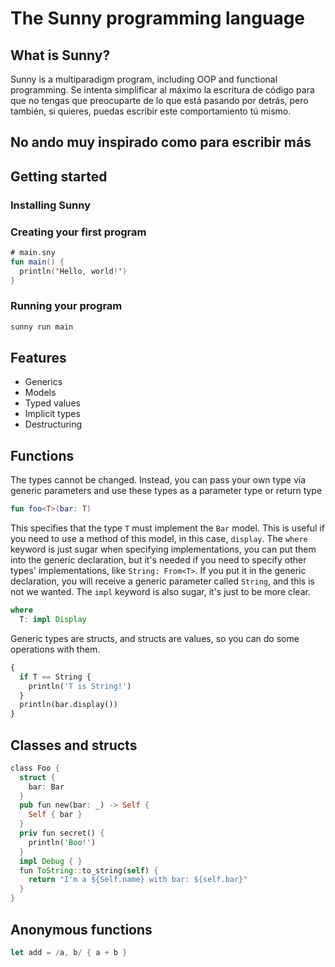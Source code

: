 # The Sunny programming language

## What is Sunny?
Sunny is a multiparadigm program, including OOP and functional programming.
Se intenta simplificar al máximo la escritura de código para que no tengas que
preocuparte de lo que está pasando por detrás, pero también, si quieres,
puedas escribir este comportamiento tú mismo.

## No ando muy inspirado como para escribir más

## Getting started
### Installing Sunny
### Creating your first program
```kotlin
# main.sny
fun main() {
  println('Hello, world!')
}
```
### Running your program
```bash
sunny run main
```

## Features
- Generics
- Models
- Typed values
- Implicit types
- Destructuring

## Functions
The types cannot be changed. Instead, you can pass your own type
via generic parameters and use these types as a parameter type or return type
```kotlin
fun foo<T>(bar: T)
```
This specifies that the type `T` must implement the `Bar` model.
This is useful if you need to use a method of this model,
in this case, `display`.
The `where` keyword is just sugar when specifying implementations,
you can put them into the generic declaration, but it's needed
if you need to specify other types' implementations,
like `String: From<T>`. If you put it in the generic declaration,
you will receive a generic parameter called `String`, and this is
not we wanted.
The `impl` keyword is also sugar, it's just to be more clear.
```rust
where
  T: impl Display
```
Generic types are structs, and structs are values,
so you can do some operations with them.
```python
{
  if T == String {
    println('T is String!')
  }
  println(bar.display())
}
```

## Classes and structs
```rust
class Foo {
  struct {
    bar: Bar
  }
  pub fun new(bar: _) -> Self {
    Self { bar }
  }
  priv fun secret() {
    println('Boo!')
  }
  impl Debug { }
  fun ToString::to_string(self) {
    return "I'm a ${Self.name} with bar: ${self.bar}"
  }
}
```

## Anonymous functions
```rust
let add = /a, b/ { a + b }
```
